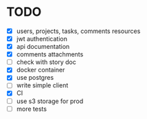 # TODO

- [x] users, projects, tasks, comments resources
- [x] jwt authentication
- [x] api documentation
- [x] comments attachments
- [ ] check with story doc
- [x] docker container
- [x] use postgres
- [ ] write simple client
- [x] CI
- [ ] use s3 storage for prod
- [ ] more tests
